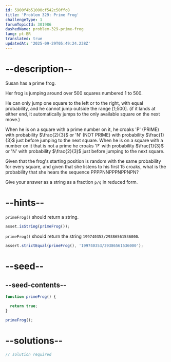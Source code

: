 ```yaml
---
id: 5900f4b51000cf542c50ffc8
title: 'Problem 329: Prime Frog'
challengeType: 1
forumTopicId: 301986
dashedName: problem-329-prime-frog
lang: pt-BR
translated: true
updatedAt: '2025-09-29T05:49:24.238Z'
---
```


# --description--

Susan has a prime frog.

Her frog is jumping around over 500 squares numbered 1 to 500.

He can only jump one square to the left or to the right, with equal probability, and he cannot jump outside the range [1;500]. (if it lands at either end, it automatically jumps to the only available square on the next move.)

When he is on a square with a prime number on it, he croaks 'P' (PRIME) with probability $\frac{2}{3}$ or 'N' (NOT PRIME) with probability $\frac{1}{3}$ just before jumping to the next square. When he is on a square with a number on it that is not a prime he croaks 'P' with probability $\frac{1}{3}$ or 'N' with probability $\frac{2}{3}$ just before jumping to the next square.

Given that the frog's starting position is random with the same probability for every square, and given that she listens to his first 15 croaks, what is the probability that she hears the sequence PPPPNNPPPNPPNPN?

Give your answer as a string as a fraction `p/q` in reduced form.

# --hints--

`primeFrog()` should return a string.

```js
asset.isString(primeFrog());
```

`primeFrog()` should return the string `199740353/29386561536000`.

```js
assert.strictEqual(primeFrog(), '199740353/29386561536000');
```

# --seed--

## --seed-contents--

```js
function primeFrog() {

  return true;
}

primeFrog();
```

# --solutions--

```js
// solution required
```
